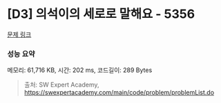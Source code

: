 # [D3] 의석이의 세로로 말해요 - 5356 

[문제 링크](https://swexpertacademy.com/main/code/problem/problemDetail.do?contestProbId=AWVWgkP6sQ0DFAUO) 

### 성능 요약

메모리: 61,716 KB, 시간: 202 ms, 코드길이: 289 Bytes



> 출처: SW Expert Academy, https://swexpertacademy.com/main/code/problem/problemList.do